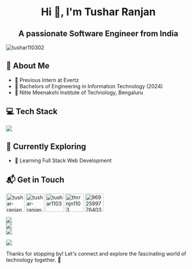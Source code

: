 <h1 align="center">Hi 👋, I'm Tushar Ranjan</h1>
<h2 align="center">A passionate Software Engineer from India</h3>

<p align="left"> <img src="https://komarev.com/ghpvc/?username=tushar110302&label=Profile%20views&color=0e75b6&style=flat" alt="tushar110302" /> </p>


## 🚀 About Me

- 🔭 Previous Intern at Evertz
- 📝 Bachelors of Engineering in Information Technology (2024)
- 🌱 Nitte Meenakshi Institute of Technology, Bengaluru

## 💻 Tech Stack
[![](https://skillicons.dev/icons?i=c,cpp,java,python,html,css,js,express,nodejs,react,linux,mongodb,mysql,spring,git,github,vscode,postman,idea,windows,latex)]()

## 🌱 Currently Exploring

- 🚀 Learning Full Stack Web Development
<!--  - Exploring the ins and outs of React and Redux for dynamic front-end experiences.
  - Navigating through the world of React Router for seamless page transitions.
  - Styling with Tailwind CSS to create modern and responsive user interfaces.
  - Building server-side applications with Node.js, a powerful JavaScript web framework.
  - Diving into MongoDB for efficient and scalable database management.  -->

## 📬 Get in Touch
<p align="left">
<a href="https://www.linkedin.com/in/tushar-ranjan-1b033a250" target="blank"><img align="center" src="https://skillicons.dev/icons?i=linkedin" alt="tushar-ranjan" height="50" width="50" /></a>
<a href="https://leetcode.com/u/tushar0004" target="blank"><img align="center" src="https://raw.githubusercontent.com/rahuldkjain/github-profile-readme-generator/master/src/images/icons/Social/leet-code.svg" alt="tushar-ranjan" height="50" width="50" /></a>
<a href="https://instagram.com/tushar1103_" target="blank"><img align="center" src="https://raw.githubusercontent.com/rahuldkjain/github-profile-readme-generator/master/src/images/icons/Social/instagram.svg" alt="tushar1103_" height="50" width="50" /></a>
<a href="https://www.geeksforgeeks.org/user/thrrnjn1103/" target="blank"><img align="center" src="https://raw.githubusercontent.com/rahuldkjain/github-profile-readme-generator/master/src/images/icons/Social/geeks-for-geeks.svg" alt="thrrnjn1103" height="50" width="50" /></a>
<a href="https://discord.gg/969259977640390687" target="blank"><img align="center" src="https://raw.githubusercontent.com/rahuldkjain/github-profile-readme-generator/master/src/images/icons/Social/discord.svg" alt="969259977640390687" height="50" width="50" /></a>
</p>

![](https://github-readme-stats.vercel.app/api?username=tushar110302&theme=dark&hide_border=true&include_all_commits=true) <br/>
![](https://github-readme-streak-stats.herokuapp.com/?user=tushar110302&theme=dark&hide_border=true)<br/>
![](https://github-readme-stats.vercel.app/api/top-langs/?username=tushar110302&theme=dark&hide_border=true&include_all_commits=true&count_private=true&layout=compact)<br/>


[![](https://visitcount.itsvg.in/api?id=tushar110302&icon=0&color=0)](https://visitcount.itsvg.in)


Thanks for stopping by! Let's connect and explore the fascinating world of technology together. 🚀



<!--

Here are some ideas to get you started:

- 🔭 I’m currently working on ...
- 🌱 I’m currently learning ...
- 👯 I’m looking to collaborate on ...
- 🤔 I’m looking for help with ...
- 💬 Ask me about ...
- 📫 How to reach me: ...
- 😄 Pronouns: ...
- ⚡ Fun fact: ...
-->

